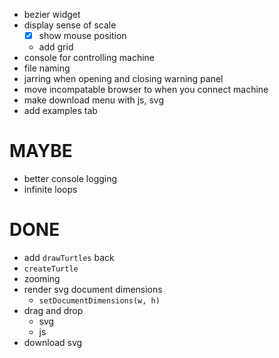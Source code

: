 

- bezier widget
- display sense of scale
  - [x] show mouse position
  - add grid
- console for controlling machine
- file naming
- jarring when opening and closing warning panel
- move incompatable browser to when you connect machine
- make download menu with js, svg
- add examples tab

# MAYBE
- better console logging
- infinite loops

# DONE
- add `drawTurtles` back
- `createTurtle`
- zooming
- render svg document dimensions
  - `setDocumentDimensions(w, h)`
- drag and drop
  - svg
  - js
- download svg